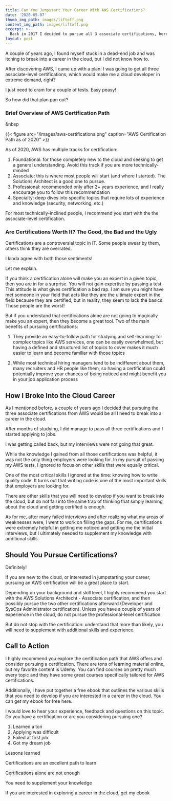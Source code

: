 ```yaml
---
title: Can You Jumpstart Your Career With AWS Certifications?
date: '2020-05-07'
thumb_img_path: images/liftoff.png
content_img_path: images/liftoff.png
excerpt: >-
  Back in 2017 I decided to pursue all 3 associate certifications, here's what happened since
layout: post
---
```


A couple of years ago, I found myself stuck in a dead-end job and was itching to break into a career in the cloud, but I did not know how to.

After discovering AWS, I came up with a plan: I was going to get all three associate-level certifications, which would make me a cloud developer in extreme demand, right? 

I just need to cram for a couple of tests. Easy peasy!

So how did that plan pan out?


### Brief Overview of AWS Certification Path  

&nbsp  


{{< figure src="/images/aws-certifications.png" caption="AWS Certification Path as of 2020" >}}

As of 2020, AWS has multiple tracks for certification: 

1. Foundational: for those completely new to the cloud and seeking to get a general understanding. Avoid this track if you are more technically-minded
2. Associate: this is where most people will start (and where I started). The Solutions Architect is a good one to pursue.
3. Professional: recommended only after 2+ years experience, and I really encourage you to follow this recommendation
4. Specialty: deep dives into specific topics that require lots of experience and knowledge (security, networking, etc.)

For most technically-inclined people, I recommend you start with the the associate-level certification.


### Are Certifications Worth It? The Good, the Bad and the Ugly

Certifications are a controversial topic in IT. Some people swear by them, others think they are overrated.

I kinda agree with both those sentiments!

Let me explain.

If you think a certification alone will make you an expert in a given topic, then you are in for a surprise. You will not gain expertise by passing a test. This attitude is what gives certification a bad rap. I am sure you might have met someone in your field that acts like they are the ultimate expert in the field because they are certified, but in reality, they seem to lack the basics. Those people are the worst!

But if you understand that certifications alone are not going to magically make you an expert, then they become a great tool. Two of the  main benefits of pursuing certifications:

1. They provide an easy-to-follow path for studying and self-learning: for complex topics like AWS services, one can be easily overwhelmed, but having a defined and structured list of topics to cover makes it much easier to learn and become familiar with those topics

2. While most technical hiring managers tend to be indifferent about them, many recruiters and HR people like them, so having a certification could potentially improve your chances of being noticed and might benefit you in your job application process

## How I Broke Into the Cloud Career

As I mentioned before, a couple of years ago I decided that pursuing the three associate certifications from AWS would be all I need to break into a career in the cloud.

After months of studying, I did manage to pass all three certifications and I started applying to jobs.

I was getting called back, but my interviews were not going that great. 

While the knowledge I gained from all those certifications was helpful, it was not the only thing employers were looking for. In my pursuit of passing my AWS tests, I ignored to focus on other skills that were equally critical.

One of the most critical skills I ignored at the time: knowing how to write quality code. It turns out that writing code is one of the most important skills that employers are looking for.

There are other skills that you will need to develop if you want to break into the cloud, but do not fall into the same trap of thinking that simply learning about the cloud and getting certified is enough.

As for me, after many failed interviews and after realizing what my areas of weaknesses were, I went to work on filling the gaps. For me, certifications were extremely helpful in getting me noticed and getting me the initial interviews, but I ultimately needed to supplement my knowledge with additional skills.

## Should You Pursue Certifications?

Definitely!

If you are new to the cloud, or interested in jumpstarting your career, pursuing an AWS certification will be a great place to start.

Depending on your background and skill level, I highly recommend you start with the AWS Solutions Architecht - Associate certification, and then possibly pursue the two other certifications afterward (Developer and SysOps Administrator certification). Unless you have a couple of years of experience in the cloud, do not pursue the professional-level certification.

But do not stop with the certification: understand that more than likely, you will need to supplement with additional skills and experience.

## Call to Action

I highly recommend you explore the certification path that AWS offers and consider pursuing a certification. There are tons of learning material online, but my favorite content is Udemy. You can find courses on pretty much every topic and they have some great courses specifically tailored for AWS certifications.

Additionally, I have put together a free ebook that outlines the various skills that you need to develop if you are interested in a career in the cloud. You can get my ebook for free here.

I would love to hear your experience, feedback and questions on this topic. Do you have a certification or are you considering pursuing one?


1. Learned a ton
2. Applying was difficult
3. Failed at first job
4. Got my dream job

Lessons learned

Certifications are an excellent path to learn

Certifications alone are not enough

You need to supplement your knowledge

If you are interested in exploring a career in the cloud, get my ebook
